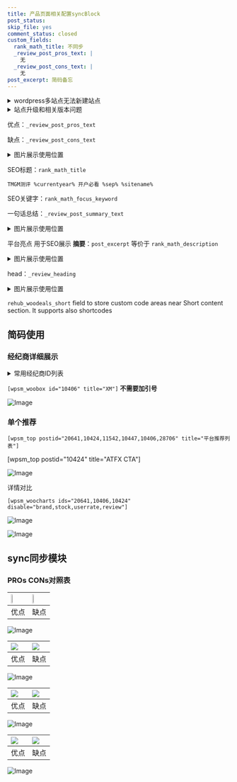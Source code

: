 ```yaml
---
title: 产品页面相关配置syncBlock
post_status: 
skip_file: yes
comment_status: closed
custom_fields:
  rank_math_title: 不同步
  _review_post_pros_text: |
    无
  _review_post_cons_text: |
    无
post_excerpt: 简码备忘
---
```

<details><summary>wordpress多站点无法新建站点</summary>

<li>和报错需要清理cookies一样的原因</li>
<li>wp-config.php里面<code>define( 'SUBDOMAIN_INSTALL', false );//子域名安装</code></li>
<li>新建子站点是用<code>define( 'SUBDOMAIN_INSTALL', true);//子域名安装</code> 完成以后，改成<code>false</code></li>
</details>

<details><summary>站点升级和相关版本问题</summary>

<p>wordpress：5.9.9
woocommerce：7.5.1
出现问题的地方：主题选项里面>><strong>Product layout >>compact style</strong></p>
<p>如何出现没有用过的字段 导致无法保存。先导出配置 然后进行修改，后面再次恢复即可。</p>
<p>出现部分字段无法显示时，需要返回默认布局后，对产品进行保存就好了。</p>
<p></p>
</details>

优点：`_review_post_pros_text`

缺点：`_review_post_cons_text`

<details><summary>图片展示使用位置</summary>

<img src="https://prod-files-secure.s3.us-west-2.amazonaws.com/39ed1227-6d7d-4570-be36-9ccd4a2c4241/f51d3d83-55d4-4bdf-9604-f37ec77ab556/Untitled.png?X-Amz-Algorithm=AWS4-HMAC-SHA256&X-Amz-Content-Sha256=UNSIGNED-PAYLOAD&X-Amz-Credential=ASIAZI2LB466Z5SKTCH2%2F20250907%2Fus-west-2%2Fs3%2Faws4_request&X-Amz-Date=20250907T165519Z&X-Amz-Expires=3600&X-Amz-Security-Token=IQoJb3JpZ2luX2VjEDwaCXVzLXdlc3QtMiJHMEUCIAlIc79oalem0xqQfx5BExwM8%2BukkfcKerY1%2BPeDLGvnAiEAnIfb%2BZlJQVeItU9yKon2TQ5g9zdD7ip%2BC%2Bk1qT9CK9kqiAQIpf%2F%2F%2F%2F%2F%2F%2F%2F%2F%2FARAAGgw2Mzc0MjMxODM4MDUiDLWzqRnGH024htygwyrcAzRVGZtWd2p%2BG2KuwQebByHX3bIT7Ph0%2Fynpc8g95pUrygfv1Hy8hZzF5MpUo%2FUsTKTiCCQgspBhyAXhr4ANjkSCM0q606p%2BRlL8UY09mh7bDJPUPh%2Ft%2FNuCOBKDHiaS77409wkFF9huLykaujIUfvbhXKK%2B6d5liQMEK8MYy%2BxdDY9dhrjsaZ%2FlLSJQVMDBBKDzqrF50cis59GjHvBJ%2FgpFHgjCpsI6rO66RosbNg7cBOkq1KbFLfFO32%2B6pk9symftVgIFuzfQk6aGBZQM12dlnHGKdsX24HnDD5Gm7X%2Fhq9Ct2%2B2XktXxqnTKxkaBu%2BinLSHD1YZCyyEcKaxrYB89sEwe2JpmKnrrBKitFUk02NAkGjvad4U6yj28xM5JO1xnoWzfEMcA1CnKWbxTi%2Bozf96iI8sU8EjTSa8d3DCYfXR6mTDmhnE%2Fm3sIZatjX%2B3JtneXIDGKZDvK8UR4H1dPRWuUnrS8vPk0q5nbGRhXOq%2F7zdiZ6c%2FaiDfDyqe2PrK%2F%2Fvym1CSM2%2BaePjSf4hrIPOjco8rX4p1iJClLFuQITCLnW%2BsMqGEyTLQAZY1xC4ObxHGhr%2BX9gnj1nDdwjCXii%2FAnyo%2FAGw18z8xMW6msAkWRdnxeyOD25%2FaBMMnm9cUGOqUBTaF5Flqw6h3%2BEA7EUFEYctB73sJBEhU0aX7RMNP5vcDfqIm4FIZbMOmuEDlyBHr2aSDTSCgRtG0bgOcq%2BhcVbLsebc2Edkl66UCw3fbGtTPeDaQre%2FoRxW4KhBCQKsARocKSu0lMb6kGNrpYpIt4T4LdOJ5T3JSJOxZwtCCJKVyYQPU13ArF%2BcJJxImoADM9toF60OF%2Bfi7TuFX5Q%2B7mkyRES3qf&X-Amz-Signature=b75da7e51eabd7b80966e2ec65ffe26af2b40e1b1991f8f8b7ceb4eb5762a9e1&X-Amz-SignedHeaders=host&x-amz-checksum-mode=ENABLED&x-id=GetObject" alt="Image">
</details>

SEO标题：`rank_math_title`

`TMGM测评 %currentyear% 开户必看 %sep% %sitename%`

SEO关键字：`rank_math_focus_keyword`

一句话总结：`_review_post_summary_text`

<details><summary>图片展示使用位置</summary>

<img src="https://prod-files-secure.s3.us-west-2.amazonaws.com/39ed1227-6d7d-4570-be36-9ccd4a2c4241/4b96a922-296c-4f4e-8630-d1c870cbce01/Untitled.png?X-Amz-Algorithm=AWS4-HMAC-SHA256&X-Amz-Content-Sha256=UNSIGNED-PAYLOAD&X-Amz-Credential=ASIAZI2LB466ZSMYXSZ6%2F20250907%2Fus-west-2%2Fs3%2Faws4_request&X-Amz-Date=20250907T165519Z&X-Amz-Expires=3600&X-Amz-Security-Token=IQoJb3JpZ2luX2VjEDwaCXVzLXdlc3QtMiJHMEUCIDXFrEUT3NVMA6P39FOxKWJGLkeNdTnJ21SGy1xI2fTTAiEAqCK7VeEtdVZbkcfvB9841KNz%2FUnN4JtEhNuo3E6JoacqiAQIpf%2F%2F%2F%2F%2F%2F%2F%2F%2F%2FARAAGgw2Mzc0MjMxODM4MDUiDMeeKe%2B6X4OLWlBzSCrcA5Y8flDOVzYIHYumu3Ny3FZ2Ex5Nc1bIwhwwZA7dePEkvcoc0FNoyClEx8numqW00hKB%2BJzMfBCEBBQ%2FD7QJy64ep8g9dbTjx4Tx3dO7P59fngmty9%2BPyA3CS6jQGahTZw3c53AACjJn4GTOfsMimBVgqyZsgabM9zbR%2FMR4fcZLOsSWcixFIgNQhPVB9QQ52CFNppm4iuO9aZxj0VyaBIBq7GhhXzsVnnfZYCUVtCPHzd%2ByiRGpszq%2FMRKAc4yEm%2FLiE0iAmbXR%2BaR2PkVarJwReV8jZ3KDEV3hqLh2oAKUbUym6SRQ61j2646F6RnIFud1emwYr6hfmfrv%2BCwXlqYle%2FGgBi%2BK88zistN5PicM%2BowO02oT3Dmayvr29ywX5%2BYRSWPaTUaNIMym3BFrnjx2nCBanzJ8J%2BLPVaruKWroUCtMGJ7uBZz86rrnfL58UOKoPlZSFG3pi6ilziig2D4TFBX64Rp3KFJURAH8t7%2Fyiw3eD%2BL2jGWV0YNKZu3ZJHTN%2FhLsV6ouAL9B7BZAvGe9VCMZ%2FqLtXZ9HI8nhANX2Dxav8m03C3t2bUNkHAr9xZ4uCQqT8QNCqDOlyGrAkfU%2FzTaxYtV7zP%2Fal5GX%2FudhgSmtMIN%2FelrAEU%2F5MMHm9cUGOqUBEwBKACsX1vXtF23gm2qyWeQvo2dddfvn1f0pDGkNI4JFkkvoiXclmGw6Dwd9ceOrojBWaZ%2Bk6n%2FDcvfKK6GImiOOHr%2B15FixNmzB%2FQA6Ii91KWVWHz%2ByibxGJdHXBHXt4jpEz9ri5Doa41uzw8wAJ0EJg5bXW8CTlUj6c39DYZM6o8NmaIn%2B%2F%2BM6SAYJ2MtKkrdpxqQrXrpwMX5JNLTN5I0KmGYZ&X-Amz-Signature=e9068a4b31d0e0b70114f685fc9aefc448c00fd1e2049ed3354591aca1a8e30b&X-Amz-SignedHeaders=host&x-amz-checksum-mode=ENABLED&x-id=GetObject" alt="Image">
</details>

平台亮点 用于SEO展示 **摘要**：`post_excerpt`  等价于 `rank_math_description`

<details><summary>图片展示使用位置</summary>

<img src="https://prod-files-secure.s3.us-west-2.amazonaws.com/39ed1227-6d7d-4570-be36-9ccd4a2c4241/1ee11f63-b60a-4dfe-a7a7-d58ff23b5d88/Untitled.png?X-Amz-Algorithm=AWS4-HMAC-SHA256&X-Amz-Content-Sha256=UNSIGNED-PAYLOAD&X-Amz-Credential=ASIAZI2LB466RU5RKKZ4%2F20250907%2Fus-west-2%2Fs3%2Faws4_request&X-Amz-Date=20250907T165520Z&X-Amz-Expires=3600&X-Amz-Security-Token=IQoJb3JpZ2luX2VjEDwaCXVzLXdlc3QtMiJHMEUCID%2BL5lgp6m5X7bvl6N5IBx%2FeiuoTgUrx3XbLhf34v4gkAiEAmVlTC3Q4tPxvrRCzWJybg7OR%2F6Wp4Tb2zxGMSL3ZI38qiAQIpf%2F%2F%2F%2F%2F%2F%2F%2F%2F%2FARAAGgw2Mzc0MjMxODM4MDUiDMmjNCYclo1GkYN4nyrcA4ENGhsCHXsDCLG0kYLdLqxTl6Vb3zX9eT67KpzE%2FLxQJocd4vwuWSHvLL%2BaC519ed38zXNKm6HUM4u8otwujGG14kdT2E97s4zmllufrFE4vTDhwo5L5eiUC35s8Hdorj0qL0Hy0Pxs7iKnd2tSiYT1Ga5M8%2BawwcVzO50ttShJd7RPUYL1WxKk1ZEY1j9Jo7nJLUs1o%2F%2FdUD%2FyNHk4bUlgvMofmiz9ibBUgEE%2FV4ZWZKN%2Fs9YrFFbLhknOyRyeZR%2BaM8IwX5BuVTwQFovLRBt0f4y5L4vuNBDI39oZ%2BMa%2FAUJJ16oo9uMRL5vmx4E9utZWQqxjR%2FcjGyXV5S6YHFN8hvMfIPyId%2Fr2W6sHHP2mqiNjYbGmGjYsC%2FZztyZrfIY%2Fy4kEY%2FSvELN7AKRoeHcZrs3rVO21x1E4krjd5nvxZ47iPfWttKvK%2Fpo%2FWEH9uveWNrVswE4TqmI%2FdOXOJkYdsnbsLZCVRi%2BFmEC6XVOawGM7Q5%2FIEhUP5prob6uQxx2%2FB%2FpW0IofmLdV%2FmXiZvW10n2wAViMDZxzL3PdbR3BvXNd4uFTF5wEskbV%2FKMZsCscj7TVlq03Z1nXVqaLpNxehimFKqEzLGIfZb3BcOwFqXnpYbyGifVxDwKhMIvn9cUGOqUBRzqI7LuUuTiRc0G27z9rH3vwEDxrjWOROt%2BMAhC3wh5Gy2uMj5mhHblu0Zv84r58H%2BZYb1%2BnqZD3G9J%2F6PmWbsEQnrwp0yzBRh2z7E5TWzmv7waxD%2B7mjyGY8%2F8pE5SEGShR7ynOXInqQs%2F51biTKgq0sERtnLZejrqVUsfhZoVXdsL8xMq3qwaOGRc7pnsKYGxiwwunNQB5Mkpv13D%2BefV0NMJZ&X-Amz-Signature=ca5e493c3abcfb53fe40dc958f890d1a6e845079e0bdb808c95bcaa8ff440680&X-Amz-SignedHeaders=host&x-amz-checksum-mode=ENABLED&x-id=GetObject" alt="Image">
<img src="https://prod-files-secure.s3.us-west-2.amazonaws.com/39ed1227-6d7d-4570-be36-9ccd4a2c4241/ad4118b5-78d8-4fbe-801e-3b29b5d99c01/Untitled.png?X-Amz-Algorithm=AWS4-HMAC-SHA256&X-Amz-Content-Sha256=UNSIGNED-PAYLOAD&X-Amz-Credential=ASIAZI2LB466RU5RKKZ4%2F20250907%2Fus-west-2%2Fs3%2Faws4_request&X-Amz-Date=20250907T165520Z&X-Amz-Expires=3600&X-Amz-Security-Token=IQoJb3JpZ2luX2VjEDwaCXVzLXdlc3QtMiJHMEUCID%2BL5lgp6m5X7bvl6N5IBx%2FeiuoTgUrx3XbLhf34v4gkAiEAmVlTC3Q4tPxvrRCzWJybg7OR%2F6Wp4Tb2zxGMSL3ZI38qiAQIpf%2F%2F%2F%2F%2F%2F%2F%2F%2F%2FARAAGgw2Mzc0MjMxODM4MDUiDMmjNCYclo1GkYN4nyrcA4ENGhsCHXsDCLG0kYLdLqxTl6Vb3zX9eT67KpzE%2FLxQJocd4vwuWSHvLL%2BaC519ed38zXNKm6HUM4u8otwujGG14kdT2E97s4zmllufrFE4vTDhwo5L5eiUC35s8Hdorj0qL0Hy0Pxs7iKnd2tSiYT1Ga5M8%2BawwcVzO50ttShJd7RPUYL1WxKk1ZEY1j9Jo7nJLUs1o%2F%2FdUD%2FyNHk4bUlgvMofmiz9ibBUgEE%2FV4ZWZKN%2Fs9YrFFbLhknOyRyeZR%2BaM8IwX5BuVTwQFovLRBt0f4y5L4vuNBDI39oZ%2BMa%2FAUJJ16oo9uMRL5vmx4E9utZWQqxjR%2FcjGyXV5S6YHFN8hvMfIPyId%2Fr2W6sHHP2mqiNjYbGmGjYsC%2FZztyZrfIY%2Fy4kEY%2FSvELN7AKRoeHcZrs3rVO21x1E4krjd5nvxZ47iPfWttKvK%2Fpo%2FWEH9uveWNrVswE4TqmI%2FdOXOJkYdsnbsLZCVRi%2BFmEC6XVOawGM7Q5%2FIEhUP5prob6uQxx2%2FB%2FpW0IofmLdV%2FmXiZvW10n2wAViMDZxzL3PdbR3BvXNd4uFTF5wEskbV%2FKMZsCscj7TVlq03Z1nXVqaLpNxehimFKqEzLGIfZb3BcOwFqXnpYbyGifVxDwKhMIvn9cUGOqUBRzqI7LuUuTiRc0G27z9rH3vwEDxrjWOROt%2BMAhC3wh5Gy2uMj5mhHblu0Zv84r58H%2BZYb1%2BnqZD3G9J%2F6PmWbsEQnrwp0yzBRh2z7E5TWzmv7waxD%2B7mjyGY8%2F8pE5SEGShR7ynOXInqQs%2F51biTKgq0sERtnLZejrqVUsfhZoVXdsL8xMq3qwaOGRc7pnsKYGxiwwunNQB5Mkpv13D%2BefV0NMJZ&X-Amz-Signature=054e212e96ae6a9e04a142d48aca57a92bc7d74f6c76acc484b578810c1ceef8&X-Amz-SignedHeaders=host&x-amz-checksum-mode=ENABLED&x-id=GetObject" alt="Image">
<img src="https://prod-files-secure.s3.us-west-2.amazonaws.com/39ed1227-6d7d-4570-be36-9ccd4a2c4241/a38cf7c9-a79c-4b64-9e94-13589fe0758b/Untitled.png?X-Amz-Algorithm=AWS4-HMAC-SHA256&X-Amz-Content-Sha256=UNSIGNED-PAYLOAD&X-Amz-Credential=ASIAZI2LB466RU5RKKZ4%2F20250907%2Fus-west-2%2Fs3%2Faws4_request&X-Amz-Date=20250907T165520Z&X-Amz-Expires=3600&X-Amz-Security-Token=IQoJb3JpZ2luX2VjEDwaCXVzLXdlc3QtMiJHMEUCID%2BL5lgp6m5X7bvl6N5IBx%2FeiuoTgUrx3XbLhf34v4gkAiEAmVlTC3Q4tPxvrRCzWJybg7OR%2F6Wp4Tb2zxGMSL3ZI38qiAQIpf%2F%2F%2F%2F%2F%2F%2F%2F%2F%2FARAAGgw2Mzc0MjMxODM4MDUiDMmjNCYclo1GkYN4nyrcA4ENGhsCHXsDCLG0kYLdLqxTl6Vb3zX9eT67KpzE%2FLxQJocd4vwuWSHvLL%2BaC519ed38zXNKm6HUM4u8otwujGG14kdT2E97s4zmllufrFE4vTDhwo5L5eiUC35s8Hdorj0qL0Hy0Pxs7iKnd2tSiYT1Ga5M8%2BawwcVzO50ttShJd7RPUYL1WxKk1ZEY1j9Jo7nJLUs1o%2F%2FdUD%2FyNHk4bUlgvMofmiz9ibBUgEE%2FV4ZWZKN%2Fs9YrFFbLhknOyRyeZR%2BaM8IwX5BuVTwQFovLRBt0f4y5L4vuNBDI39oZ%2BMa%2FAUJJ16oo9uMRL5vmx4E9utZWQqxjR%2FcjGyXV5S6YHFN8hvMfIPyId%2Fr2W6sHHP2mqiNjYbGmGjYsC%2FZztyZrfIY%2Fy4kEY%2FSvELN7AKRoeHcZrs3rVO21x1E4krjd5nvxZ47iPfWttKvK%2Fpo%2FWEH9uveWNrVswE4TqmI%2FdOXOJkYdsnbsLZCVRi%2BFmEC6XVOawGM7Q5%2FIEhUP5prob6uQxx2%2FB%2FpW0IofmLdV%2FmXiZvW10n2wAViMDZxzL3PdbR3BvXNd4uFTF5wEskbV%2FKMZsCscj7TVlq03Z1nXVqaLpNxehimFKqEzLGIfZb3BcOwFqXnpYbyGifVxDwKhMIvn9cUGOqUBRzqI7LuUuTiRc0G27z9rH3vwEDxrjWOROt%2BMAhC3wh5Gy2uMj5mhHblu0Zv84r58H%2BZYb1%2BnqZD3G9J%2F6PmWbsEQnrwp0yzBRh2z7E5TWzmv7waxD%2B7mjyGY8%2F8pE5SEGShR7ynOXInqQs%2F51biTKgq0sERtnLZejrqVUsfhZoVXdsL8xMq3qwaOGRc7pnsKYGxiwwunNQB5Mkpv13D%2BefV0NMJZ&X-Amz-Signature=f479016bfd19450b12a18739f7478f140043d7f7d67ef8800f1fe929549cd6d5&X-Amz-SignedHeaders=host&x-amz-checksum-mode=ENABLED&x-id=GetObject" alt="Image">
<img src="https://prod-files-secure.s3.us-west-2.amazonaws.com/39ed1227-6d7d-4570-be36-9ccd4a2c4241/7da6fc1e-d2ac-42ae-8c75-cb5749aa18f6/Untitled.png?X-Amz-Algorithm=AWS4-HMAC-SHA256&X-Amz-Content-Sha256=UNSIGNED-PAYLOAD&X-Amz-Credential=ASIAZI2LB466RU5RKKZ4%2F20250907%2Fus-west-2%2Fs3%2Faws4_request&X-Amz-Date=20250907T165520Z&X-Amz-Expires=3600&X-Amz-Security-Token=IQoJb3JpZ2luX2VjEDwaCXVzLXdlc3QtMiJHMEUCID%2BL5lgp6m5X7bvl6N5IBx%2FeiuoTgUrx3XbLhf34v4gkAiEAmVlTC3Q4tPxvrRCzWJybg7OR%2F6Wp4Tb2zxGMSL3ZI38qiAQIpf%2F%2F%2F%2F%2F%2F%2F%2F%2F%2FARAAGgw2Mzc0MjMxODM4MDUiDMmjNCYclo1GkYN4nyrcA4ENGhsCHXsDCLG0kYLdLqxTl6Vb3zX9eT67KpzE%2FLxQJocd4vwuWSHvLL%2BaC519ed38zXNKm6HUM4u8otwujGG14kdT2E97s4zmllufrFE4vTDhwo5L5eiUC35s8Hdorj0qL0Hy0Pxs7iKnd2tSiYT1Ga5M8%2BawwcVzO50ttShJd7RPUYL1WxKk1ZEY1j9Jo7nJLUs1o%2F%2FdUD%2FyNHk4bUlgvMofmiz9ibBUgEE%2FV4ZWZKN%2Fs9YrFFbLhknOyRyeZR%2BaM8IwX5BuVTwQFovLRBt0f4y5L4vuNBDI39oZ%2BMa%2FAUJJ16oo9uMRL5vmx4E9utZWQqxjR%2FcjGyXV5S6YHFN8hvMfIPyId%2Fr2W6sHHP2mqiNjYbGmGjYsC%2FZztyZrfIY%2Fy4kEY%2FSvELN7AKRoeHcZrs3rVO21x1E4krjd5nvxZ47iPfWttKvK%2Fpo%2FWEH9uveWNrVswE4TqmI%2FdOXOJkYdsnbsLZCVRi%2BFmEC6XVOawGM7Q5%2FIEhUP5prob6uQxx2%2FB%2FpW0IofmLdV%2FmXiZvW10n2wAViMDZxzL3PdbR3BvXNd4uFTF5wEskbV%2FKMZsCscj7TVlq03Z1nXVqaLpNxehimFKqEzLGIfZb3BcOwFqXnpYbyGifVxDwKhMIvn9cUGOqUBRzqI7LuUuTiRc0G27z9rH3vwEDxrjWOROt%2BMAhC3wh5Gy2uMj5mhHblu0Zv84r58H%2BZYb1%2BnqZD3G9J%2F6PmWbsEQnrwp0yzBRh2z7E5TWzmv7waxD%2B7mjyGY8%2F8pE5SEGShR7ynOXInqQs%2F51biTKgq0sERtnLZejrqVUsfhZoVXdsL8xMq3qwaOGRc7pnsKYGxiwwunNQB5Mkpv13D%2BefV0NMJZ&X-Amz-Signature=f8a4c80c4e5044c301d3dab7b2f1e739cfd45ba0481d455a2135f19725eeea0c&X-Amz-SignedHeaders=host&x-amz-checksum-mode=ENABLED&x-id=GetObject" alt="Image">
<img src="https://prod-files-secure.s3.us-west-2.amazonaws.com/39ed1227-6d7d-4570-be36-9ccd4a2c4241/7e97f40a-eaee-47f5-b2f9-475f96808fa7/Untitled.png?X-Amz-Algorithm=AWS4-HMAC-SHA256&X-Amz-Content-Sha256=UNSIGNED-PAYLOAD&X-Amz-Credential=ASIAZI2LB466RU5RKKZ4%2F20250907%2Fus-west-2%2Fs3%2Faws4_request&X-Amz-Date=20250907T165520Z&X-Amz-Expires=3600&X-Amz-Security-Token=IQoJb3JpZ2luX2VjEDwaCXVzLXdlc3QtMiJHMEUCID%2BL5lgp6m5X7bvl6N5IBx%2FeiuoTgUrx3XbLhf34v4gkAiEAmVlTC3Q4tPxvrRCzWJybg7OR%2F6Wp4Tb2zxGMSL3ZI38qiAQIpf%2F%2F%2F%2F%2F%2F%2F%2F%2F%2FARAAGgw2Mzc0MjMxODM4MDUiDMmjNCYclo1GkYN4nyrcA4ENGhsCHXsDCLG0kYLdLqxTl6Vb3zX9eT67KpzE%2FLxQJocd4vwuWSHvLL%2BaC519ed38zXNKm6HUM4u8otwujGG14kdT2E97s4zmllufrFE4vTDhwo5L5eiUC35s8Hdorj0qL0Hy0Pxs7iKnd2tSiYT1Ga5M8%2BawwcVzO50ttShJd7RPUYL1WxKk1ZEY1j9Jo7nJLUs1o%2F%2FdUD%2FyNHk4bUlgvMofmiz9ibBUgEE%2FV4ZWZKN%2Fs9YrFFbLhknOyRyeZR%2BaM8IwX5BuVTwQFovLRBt0f4y5L4vuNBDI39oZ%2BMa%2FAUJJ16oo9uMRL5vmx4E9utZWQqxjR%2FcjGyXV5S6YHFN8hvMfIPyId%2Fr2W6sHHP2mqiNjYbGmGjYsC%2FZztyZrfIY%2Fy4kEY%2FSvELN7AKRoeHcZrs3rVO21x1E4krjd5nvxZ47iPfWttKvK%2Fpo%2FWEH9uveWNrVswE4TqmI%2FdOXOJkYdsnbsLZCVRi%2BFmEC6XVOawGM7Q5%2FIEhUP5prob6uQxx2%2FB%2FpW0IofmLdV%2FmXiZvW10n2wAViMDZxzL3PdbR3BvXNd4uFTF5wEskbV%2FKMZsCscj7TVlq03Z1nXVqaLpNxehimFKqEzLGIfZb3BcOwFqXnpYbyGifVxDwKhMIvn9cUGOqUBRzqI7LuUuTiRc0G27z9rH3vwEDxrjWOROt%2BMAhC3wh5Gy2uMj5mhHblu0Zv84r58H%2BZYb1%2BnqZD3G9J%2F6PmWbsEQnrwp0yzBRh2z7E5TWzmv7waxD%2B7mjyGY8%2F8pE5SEGShR7ynOXInqQs%2F51biTKgq0sERtnLZejrqVUsfhZoVXdsL8xMq3qwaOGRc7pnsKYGxiwwunNQB5Mkpv13D%2BefV0NMJZ&X-Amz-Signature=37b2d291aa02ad142eab64bd4dd49ada3408a5f939ed8e4d4129ef2c981c590b&X-Amz-SignedHeaders=host&x-amz-checksum-mode=ENABLED&x-id=GetObject" alt="Image">
</details>

head：`_review_heading`

<details><summary>图片展示使用位置</summary>

<img src="https://prod-files-secure.s3.us-west-2.amazonaws.com/39ed1227-6d7d-4570-be36-9ccd4a2c4241/3a4650ad-9887-415c-889a-edd51fa54f27/Untitled.png?X-Amz-Algorithm=AWS4-HMAC-SHA256&X-Amz-Content-Sha256=UNSIGNED-PAYLOAD&X-Amz-Credential=ASIAZI2LB466QGOT6KEL%2F20250907%2Fus-west-2%2Fs3%2Faws4_request&X-Amz-Date=20250907T165523Z&X-Amz-Expires=3600&X-Amz-Security-Token=IQoJb3JpZ2luX2VjEDwaCXVzLXdlc3QtMiJHMEUCIQCLHYpbzSISZ88Ik1%2FtRMVrl2gQ9SiDniut1IoAqjoGAwIgJQX1Yq%2FCOL30O9SJ1ULQbgv98uMm902txE1DsC48CtcqiAQIpf%2F%2F%2F%2F%2F%2F%2F%2F%2F%2FARAAGgw2Mzc0MjMxODM4MDUiDO0PODAzwiUhFsDSTircAzGZsCMt4R9xBiLm1%2BPejG4H80jK29OKYxfsKppyyKH7CS9vQoWm90Vc2HroxIXBppUoLm2f3Yo0TxzwKhhi8XewVw%2B7l28kl%2BTlsmT%2BQ1keV%2B65foSPH1gcj0Hy0fT8%2F6piqz7TVLeJlG47gpUPcVsLcPk%2F0qu0kBZ%2BH8iEsVNCbtCdXhUvm4VtHlHk5ZGPQTL99k7msoqkJZi4VayD4wMKL%2BGoeOyMkjGynTlZ3j6730vK36TKldcdmabfPNTM2wlOId55BNfK3mvEhjC04nZeZn1MTisBjlLBCHjDLuKX9mMQOP3b5buU3c1ZjBP01i1NHdtUeFR4%2FMLnANexBy00%2FVxk%2FB2RSR90q8QzMSiE6gm%2F2Z372XgX7j1RjB1FCYlgHCqClGvHPKsbICHYTZvKp4FNSjs%2FrLVugvEAKoe49rSua%2F3kGTLRvvzVxNCIq7ia6ycy2ndktJrLF3W1Ll5uf93WDvflybIsiJBkzzwpczqegjC9cpCKHVPZ7uq411aOI7E9bWVQ2mGjLQodJo5Rs%2FF7DuV6lPzagoyvRNVqd%2Bnkx4kPj5k7k3R2mkZEsXjIe917DGN7QdhzGvNRa5e3fKXVVjOsfuqti5KS%2F0rtxuUm%2BnbcB%2FK3RqmcML7m9cUGOqUBztJvEvOlX1RWRo0vbpnlbNt%2FByC9wT%2FBwQCLsiALl2Yd0GohxSuF4dFzjZmpw4t7gyIx3srDrDLrH9C6giag6PktXQeFaATNXt0qcnukfp%2F76Ze2Lr06ziBxmSPOPEbukzmIWd6uq0lD92IFFpgfpJ5IGaKrylmygPm9eUKHmERhzV4x8KDubvvxTesttzP1Tm1B9okWoB%2BCS%2FtzzNCUX0eJ6%2FKM&X-Amz-Signature=82c605e934aec6dfedbaec1cfd41a4838e2fa11a92a6dc05d25d7ada1d6dbe67&X-Amz-SignedHeaders=host&x-amz-checksum-mode=ENABLED&x-id=GetObject" alt="Image">
</details>

`rehub_woodeals_short`	field to store custom code areas near Short content section. It supports also shortcodes



## 简码使用

### 经纪商详细展示

<details><summary>常用经纪商ID列表</summary>

<pre><code class="php">嘉盛 ===> 20641  [wpsm_woobox id="20641" title="嘉盛"]
易信easymarkets ===> 11542  [wpsm_woobox id="11542" title="易信easymarkets"]
ATFX外汇 ===> 10424  [wpsm_woobox id="10424" title="ATFX"]
XM ===> 10406  [wpsm_woobox id="10406" title="XM"]
TMGM ===> 29622  [wpsm_woobox id="29622" title="TMGM"]
HYCM ===> 10447  [wpsm_woobox id="10447" title="HYCM"]
fpmarkets澳福外汇 ===> 20639  [wpsm_woobox id="20639" title="fpmarkets澳福外汇"]</code></pre>
</details>

`[wpsm_woobox id="10406" title="XM"]` **不需要加引号**

![Image](https://prod-files-secure.s3.us-west-2.amazonaws.com/39ed1227-6d7d-4570-be36-9ccd4a2c4241/4f898f9d-0fa7-4e43-acd3-ac6bc7be575a/Untitled.png?X-Amz-Algorithm=AWS4-HMAC-SHA256&X-Amz-Content-Sha256=UNSIGNED-PAYLOAD&X-Amz-Credential=ASIAZI2LB466765AAM5Z%2F20250907%2Fus-west-2%2Fs3%2Faws4_request&X-Amz-Date=20250907T165518Z&X-Amz-Expires=3600&X-Amz-Security-Token=IQoJb3JpZ2luX2VjEDwaCXVzLXdlc3QtMiJHMEUCIGMt%2BjPiYV2Zlh%2BwePUOacFI05%2BykfCnwogk3%2FkZWW%2FgAiEAqLUaWJPvLt4hYetfqbr0rw6bK%2Br0zWzWUIZ2v%2F2owGEqiAQIpf%2F%2F%2F%2F%2F%2F%2F%2F%2F%2FARAAGgw2Mzc0MjMxODM4MDUiDB5QAPloxRIFjuUNDSrcA%2FBku8F5Zjmfdd2sLOeidyuQWDlp5VNY07XbD1GcVZ87Dq%2B%2FQS93yOY5qUH1GvTSElnfEFfnTCnynRXj9OGUl%2F8Em6P5tIfv%2FKcO6PiiL7SsFEwxvem5sJKnZkUmhgYJdDkyojwqmUh6vc4V67hRv8TQrQ3Q8R8JrA%2BaOC8OwZx8%2BAZYxHRrHV4bll9lLW3EVWPeN%2BnI%2BLEWravJarLFklFlP9RbDLarRTST3zOEoSdNsGm8L0%2BAcZq3mdsZl5b3YRigU3%2BrPla8JCZkceHwZLSLRJfAnNe3uOJw28hSITAJHM4vku%2FnmztV9X9oFvNApSdmfvWlr8aaWov74wBVOo%2F4ROitq78a%2FNquCuv8ZI9wwfrYAV35J3AD%2FVfYRmi0XXdc%2FBrFVe4eTAvZxcNeGedr51PMCut05YRhJi%2FE1E6vM0pmpndpC2Du8RBTJ49HWWTUpGpEH5J6a0ELCT3YlljHGcYYyA0nmCWCjtQ9M24jmWgqarhTlLI4YJKPQQZUigIjbyp0AR7%2FS%2Fa%2F8T373Mgh6wz1m8FOPh6RFcN%2BFjoVv0AtYMvXZqI1DaA1TsrAupJIV4GKd3ySSgSiITRFVFrxmavZWGJvfN2zIbMMoLAlFfsGcymU7ORAjw6hMKbm9cUGOqUBz97yQUB6zdCdptIg1aAq1j3G8I6SwKDkd2%2BuCZWkBYnCsdNk5nplElSIJMwUY5Afjr8yVOwCDMZ1VrTXB06C7UStDoVjQz0h%2B03UKFzNh7ny%2BDk9psa2AB3H8YvWTiJe%2Bs8RutXl2QhA2lq8ClFDw1veivwaZXxvIeHaq3LfFJfWK9uFdJyWV3NRGt%2F1z%2FaXtWyW8D2i4r2yBIjqsCbZ8iWvEwCo&X-Amz-Signature=100d1fcbba934c82d2c4fbbd749064ad0659e5baecbc1901f3d67633469b9a72&X-Amz-SignedHeaders=host&x-amz-checksum-mode=ENABLED&x-id=GetObject)

### 单个推荐
`[wpsm_top postid="20641,10424,11542,10447,10406,28706" title="平台推荐列表"]`

[wpsm_top postid="10424" title="ATFX CTA"]

![Image](https://prod-files-secure.s3.us-west-2.amazonaws.com/39ed1227-6d7d-4570-be36-9ccd4a2c4241/5ac620dc-51a8-48b6-b55d-91f47299193c/Untitled.png?X-Amz-Algorithm=AWS4-HMAC-SHA256&X-Amz-Content-Sha256=UNSIGNED-PAYLOAD&X-Amz-Credential=ASIAZI2LB466765AAM5Z%2F20250907%2Fus-west-2%2Fs3%2Faws4_request&X-Amz-Date=20250907T165518Z&X-Amz-Expires=3600&X-Amz-Security-Token=IQoJb3JpZ2luX2VjEDwaCXVzLXdlc3QtMiJHMEUCIGMt%2BjPiYV2Zlh%2BwePUOacFI05%2BykfCnwogk3%2FkZWW%2FgAiEAqLUaWJPvLt4hYetfqbr0rw6bK%2Br0zWzWUIZ2v%2F2owGEqiAQIpf%2F%2F%2F%2F%2F%2F%2F%2F%2F%2FARAAGgw2Mzc0MjMxODM4MDUiDB5QAPloxRIFjuUNDSrcA%2FBku8F5Zjmfdd2sLOeidyuQWDlp5VNY07XbD1GcVZ87Dq%2B%2FQS93yOY5qUH1GvTSElnfEFfnTCnynRXj9OGUl%2F8Em6P5tIfv%2FKcO6PiiL7SsFEwxvem5sJKnZkUmhgYJdDkyojwqmUh6vc4V67hRv8TQrQ3Q8R8JrA%2BaOC8OwZx8%2BAZYxHRrHV4bll9lLW3EVWPeN%2BnI%2BLEWravJarLFklFlP9RbDLarRTST3zOEoSdNsGm8L0%2BAcZq3mdsZl5b3YRigU3%2BrPla8JCZkceHwZLSLRJfAnNe3uOJw28hSITAJHM4vku%2FnmztV9X9oFvNApSdmfvWlr8aaWov74wBVOo%2F4ROitq78a%2FNquCuv8ZI9wwfrYAV35J3AD%2FVfYRmi0XXdc%2FBrFVe4eTAvZxcNeGedr51PMCut05YRhJi%2FE1E6vM0pmpndpC2Du8RBTJ49HWWTUpGpEH5J6a0ELCT3YlljHGcYYyA0nmCWCjtQ9M24jmWgqarhTlLI4YJKPQQZUigIjbyp0AR7%2FS%2Fa%2F8T373Mgh6wz1m8FOPh6RFcN%2BFjoVv0AtYMvXZqI1DaA1TsrAupJIV4GKd3ySSgSiITRFVFrxmavZWGJvfN2zIbMMoLAlFfsGcymU7ORAjw6hMKbm9cUGOqUBz97yQUB6zdCdptIg1aAq1j3G8I6SwKDkd2%2BuCZWkBYnCsdNk5nplElSIJMwUY5Afjr8yVOwCDMZ1VrTXB06C7UStDoVjQz0h%2B03UKFzNh7ny%2BDk9psa2AB3H8YvWTiJe%2Bs8RutXl2QhA2lq8ClFDw1veivwaZXxvIeHaq3LfFJfWK9uFdJyWV3NRGt%2F1z%2FaXtWyW8D2i4r2yBIjqsCbZ8iWvEwCo&X-Amz-Signature=59f7ffd7494ef1c59a44a614a65a3b36f0f7fcc4f453066e7d7652c2e596e563&X-Amz-SignedHeaders=host&x-amz-checksum-mode=ENABLED&x-id=GetObject)

详情对比

`[wpsm_woocharts ids="20641,10406,10424" disable="brand,stock,userrate,review"]`

![Image](https://prod-files-secure.s3.us-west-2.amazonaws.com/39ed1227-6d7d-4570-be36-9ccd4a2c4241/bf3ba45f-b9f3-4295-8aef-b4a495fd25f4/Untitled.png?X-Amz-Algorithm=AWS4-HMAC-SHA256&X-Amz-Content-Sha256=UNSIGNED-PAYLOAD&X-Amz-Credential=ASIAZI2LB466765AAM5Z%2F20250907%2Fus-west-2%2Fs3%2Faws4_request&X-Amz-Date=20250907T165518Z&X-Amz-Expires=3600&X-Amz-Security-Token=IQoJb3JpZ2luX2VjEDwaCXVzLXdlc3QtMiJHMEUCIGMt%2BjPiYV2Zlh%2BwePUOacFI05%2BykfCnwogk3%2FkZWW%2FgAiEAqLUaWJPvLt4hYetfqbr0rw6bK%2Br0zWzWUIZ2v%2F2owGEqiAQIpf%2F%2F%2F%2F%2F%2F%2F%2F%2F%2FARAAGgw2Mzc0MjMxODM4MDUiDB5QAPloxRIFjuUNDSrcA%2FBku8F5Zjmfdd2sLOeidyuQWDlp5VNY07XbD1GcVZ87Dq%2B%2FQS93yOY5qUH1GvTSElnfEFfnTCnynRXj9OGUl%2F8Em6P5tIfv%2FKcO6PiiL7SsFEwxvem5sJKnZkUmhgYJdDkyojwqmUh6vc4V67hRv8TQrQ3Q8R8JrA%2BaOC8OwZx8%2BAZYxHRrHV4bll9lLW3EVWPeN%2BnI%2BLEWravJarLFklFlP9RbDLarRTST3zOEoSdNsGm8L0%2BAcZq3mdsZl5b3YRigU3%2BrPla8JCZkceHwZLSLRJfAnNe3uOJw28hSITAJHM4vku%2FnmztV9X9oFvNApSdmfvWlr8aaWov74wBVOo%2F4ROitq78a%2FNquCuv8ZI9wwfrYAV35J3AD%2FVfYRmi0XXdc%2FBrFVe4eTAvZxcNeGedr51PMCut05YRhJi%2FE1E6vM0pmpndpC2Du8RBTJ49HWWTUpGpEH5J6a0ELCT3YlljHGcYYyA0nmCWCjtQ9M24jmWgqarhTlLI4YJKPQQZUigIjbyp0AR7%2FS%2Fa%2F8T373Mgh6wz1m8FOPh6RFcN%2BFjoVv0AtYMvXZqI1DaA1TsrAupJIV4GKd3ySSgSiITRFVFrxmavZWGJvfN2zIbMMoLAlFfsGcymU7ORAjw6hMKbm9cUGOqUBz97yQUB6zdCdptIg1aAq1j3G8I6SwKDkd2%2BuCZWkBYnCsdNk5nplElSIJMwUY5Afjr8yVOwCDMZ1VrTXB06C7UStDoVjQz0h%2B03UKFzNh7ny%2BDk9psa2AB3H8YvWTiJe%2Bs8RutXl2QhA2lq8ClFDw1veivwaZXxvIeHaq3LfFJfWK9uFdJyWV3NRGt%2F1z%2FaXtWyW8D2i4r2yBIjqsCbZ8iWvEwCo&X-Amz-Signature=7db1d222f29e2876bb6c1a0b2600ff23e15161a95dc70975c1321f44356836b0&X-Amz-SignedHeaders=host&x-amz-checksum-mode=ENABLED&x-id=GetObject)

![Image](https://prod-files-secure.s3.us-west-2.amazonaws.com/39ed1227-6d7d-4570-be36-9ccd4a2c4241/30bc56ef-f383-4b48-9768-2ebc9e436ec0/Untitled.png?X-Amz-Algorithm=AWS4-HMAC-SHA256&X-Amz-Content-Sha256=UNSIGNED-PAYLOAD&X-Amz-Credential=ASIAZI2LB466765AAM5Z%2F20250907%2Fus-west-2%2Fs3%2Faws4_request&X-Amz-Date=20250907T165518Z&X-Amz-Expires=3600&X-Amz-Security-Token=IQoJb3JpZ2luX2VjEDwaCXVzLXdlc3QtMiJHMEUCIGMt%2BjPiYV2Zlh%2BwePUOacFI05%2BykfCnwogk3%2FkZWW%2FgAiEAqLUaWJPvLt4hYetfqbr0rw6bK%2Br0zWzWUIZ2v%2F2owGEqiAQIpf%2F%2F%2F%2F%2F%2F%2F%2F%2F%2FARAAGgw2Mzc0MjMxODM4MDUiDB5QAPloxRIFjuUNDSrcA%2FBku8F5Zjmfdd2sLOeidyuQWDlp5VNY07XbD1GcVZ87Dq%2B%2FQS93yOY5qUH1GvTSElnfEFfnTCnynRXj9OGUl%2F8Em6P5tIfv%2FKcO6PiiL7SsFEwxvem5sJKnZkUmhgYJdDkyojwqmUh6vc4V67hRv8TQrQ3Q8R8JrA%2BaOC8OwZx8%2BAZYxHRrHV4bll9lLW3EVWPeN%2BnI%2BLEWravJarLFklFlP9RbDLarRTST3zOEoSdNsGm8L0%2BAcZq3mdsZl5b3YRigU3%2BrPla8JCZkceHwZLSLRJfAnNe3uOJw28hSITAJHM4vku%2FnmztV9X9oFvNApSdmfvWlr8aaWov74wBVOo%2F4ROitq78a%2FNquCuv8ZI9wwfrYAV35J3AD%2FVfYRmi0XXdc%2FBrFVe4eTAvZxcNeGedr51PMCut05YRhJi%2FE1E6vM0pmpndpC2Du8RBTJ49HWWTUpGpEH5J6a0ELCT3YlljHGcYYyA0nmCWCjtQ9M24jmWgqarhTlLI4YJKPQQZUigIjbyp0AR7%2FS%2Fa%2F8T373Mgh6wz1m8FOPh6RFcN%2BFjoVv0AtYMvXZqI1DaA1TsrAupJIV4GKd3ySSgSiITRFVFrxmavZWGJvfN2zIbMMoLAlFfsGcymU7ORAjw6hMKbm9cUGOqUBz97yQUB6zdCdptIg1aAq1j3G8I6SwKDkd2%2BuCZWkBYnCsdNk5nplElSIJMwUY5Afjr8yVOwCDMZ1VrTXB06C7UStDoVjQz0h%2B03UKFzNh7ny%2BDk9psa2AB3H8YvWTiJe%2Bs8RutXl2QhA2lq8ClFDw1veivwaZXxvIeHaq3LfFJfWK9uFdJyWV3NRGt%2F1z%2FaXtWyW8D2i4r2yBIjqsCbZ8iWvEwCo&X-Amz-Signature=9ad85f2c711c360ce2de7cd172c252ca6735d8c67f7af18c443d822394e0d30a&X-Amz-SignedHeaders=host&x-amz-checksum-mode=ENABLED&x-id=GetObject)

## sync同步模块

### PROs CONs对照表

| <img src="https://cdn.ifttt.fun/gh/jarlin8/OSS@main/icons/customize/pros.svg" height="auto" width="37.3%"> | <img src="https://cdn.ifttt.fun/gh/jarlin8/OSS@main/icons/customize/cons.svg" height="auto" width="28.8%"> |
| :--- | :--- |
| 优点 | 缺点 |

![Image](https://prod-files-secure.s3.us-west-2.amazonaws.com/39ed1227-6d7d-4570-be36-9ccd4a2c4241/8742b755-dfb5-4004-9a5f-d6e561664bd8/Untitled.png?X-Amz-Algorithm=AWS4-HMAC-SHA256&X-Amz-Content-Sha256=UNSIGNED-PAYLOAD&X-Amz-Credential=ASIAZI2LB466765AAM5Z%2F20250907%2Fus-west-2%2Fs3%2Faws4_request&X-Amz-Date=20250907T165518Z&X-Amz-Expires=3600&X-Amz-Security-Token=IQoJb3JpZ2luX2VjEDwaCXVzLXdlc3QtMiJHMEUCIGMt%2BjPiYV2Zlh%2BwePUOacFI05%2BykfCnwogk3%2FkZWW%2FgAiEAqLUaWJPvLt4hYetfqbr0rw6bK%2Br0zWzWUIZ2v%2F2owGEqiAQIpf%2F%2F%2F%2F%2F%2F%2F%2F%2F%2FARAAGgw2Mzc0MjMxODM4MDUiDB5QAPloxRIFjuUNDSrcA%2FBku8F5Zjmfdd2sLOeidyuQWDlp5VNY07XbD1GcVZ87Dq%2B%2FQS93yOY5qUH1GvTSElnfEFfnTCnynRXj9OGUl%2F8Em6P5tIfv%2FKcO6PiiL7SsFEwxvem5sJKnZkUmhgYJdDkyojwqmUh6vc4V67hRv8TQrQ3Q8R8JrA%2BaOC8OwZx8%2BAZYxHRrHV4bll9lLW3EVWPeN%2BnI%2BLEWravJarLFklFlP9RbDLarRTST3zOEoSdNsGm8L0%2BAcZq3mdsZl5b3YRigU3%2BrPla8JCZkceHwZLSLRJfAnNe3uOJw28hSITAJHM4vku%2FnmztV9X9oFvNApSdmfvWlr8aaWov74wBVOo%2F4ROitq78a%2FNquCuv8ZI9wwfrYAV35J3AD%2FVfYRmi0XXdc%2FBrFVe4eTAvZxcNeGedr51PMCut05YRhJi%2FE1E6vM0pmpndpC2Du8RBTJ49HWWTUpGpEH5J6a0ELCT3YlljHGcYYyA0nmCWCjtQ9M24jmWgqarhTlLI4YJKPQQZUigIjbyp0AR7%2FS%2Fa%2F8T373Mgh6wz1m8FOPh6RFcN%2BFjoVv0AtYMvXZqI1DaA1TsrAupJIV4GKd3ySSgSiITRFVFrxmavZWGJvfN2zIbMMoLAlFfsGcymU7ORAjw6hMKbm9cUGOqUBz97yQUB6zdCdptIg1aAq1j3G8I6SwKDkd2%2BuCZWkBYnCsdNk5nplElSIJMwUY5Afjr8yVOwCDMZ1VrTXB06C7UStDoVjQz0h%2B03UKFzNh7ny%2BDk9psa2AB3H8YvWTiJe%2Bs8RutXl2QhA2lq8ClFDw1veivwaZXxvIeHaq3LfFJfWK9uFdJyWV3NRGt%2F1z%2FaXtWyW8D2i4r2yBIjqsCbZ8iWvEwCo&X-Amz-Signature=7775f80ce435f27e0292058a1862b96c1cadd3d5c804beb786431e1019439bab&X-Amz-SignedHeaders=host&x-amz-checksum-mode=ENABLED&x-id=GetObject)

| <img src="https://cdn.ifttt.fun/gh/jarlin8/OSS@main/icons/customize/pros1.svg" height="auto"> | <img src="https://cdn.ifttt.fun/gh/jarlin8/OSS@main/icons/customize/cons1.svg" height="auto"> |
| :--- | :--- |
| 优点 | 缺点 |

![Image](https://prod-files-secure.s3.us-west-2.amazonaws.com/39ed1227-6d7d-4570-be36-9ccd4a2c4241/806358f8-c9c4-4e17-bb35-c6c76a5397a5/Untitled.png?X-Amz-Algorithm=AWS4-HMAC-SHA256&X-Amz-Content-Sha256=UNSIGNED-PAYLOAD&X-Amz-Credential=ASIAZI2LB466765AAM5Z%2F20250907%2Fus-west-2%2Fs3%2Faws4_request&X-Amz-Date=20250907T165518Z&X-Amz-Expires=3600&X-Amz-Security-Token=IQoJb3JpZ2luX2VjEDwaCXVzLXdlc3QtMiJHMEUCIGMt%2BjPiYV2Zlh%2BwePUOacFI05%2BykfCnwogk3%2FkZWW%2FgAiEAqLUaWJPvLt4hYetfqbr0rw6bK%2Br0zWzWUIZ2v%2F2owGEqiAQIpf%2F%2F%2F%2F%2F%2F%2F%2F%2F%2FARAAGgw2Mzc0MjMxODM4MDUiDB5QAPloxRIFjuUNDSrcA%2FBku8F5Zjmfdd2sLOeidyuQWDlp5VNY07XbD1GcVZ87Dq%2B%2FQS93yOY5qUH1GvTSElnfEFfnTCnynRXj9OGUl%2F8Em6P5tIfv%2FKcO6PiiL7SsFEwxvem5sJKnZkUmhgYJdDkyojwqmUh6vc4V67hRv8TQrQ3Q8R8JrA%2BaOC8OwZx8%2BAZYxHRrHV4bll9lLW3EVWPeN%2BnI%2BLEWravJarLFklFlP9RbDLarRTST3zOEoSdNsGm8L0%2BAcZq3mdsZl5b3YRigU3%2BrPla8JCZkceHwZLSLRJfAnNe3uOJw28hSITAJHM4vku%2FnmztV9X9oFvNApSdmfvWlr8aaWov74wBVOo%2F4ROitq78a%2FNquCuv8ZI9wwfrYAV35J3AD%2FVfYRmi0XXdc%2FBrFVe4eTAvZxcNeGedr51PMCut05YRhJi%2FE1E6vM0pmpndpC2Du8RBTJ49HWWTUpGpEH5J6a0ELCT3YlljHGcYYyA0nmCWCjtQ9M24jmWgqarhTlLI4YJKPQQZUigIjbyp0AR7%2FS%2Fa%2F8T373Mgh6wz1m8FOPh6RFcN%2BFjoVv0AtYMvXZqI1DaA1TsrAupJIV4GKd3ySSgSiITRFVFrxmavZWGJvfN2zIbMMoLAlFfsGcymU7ORAjw6hMKbm9cUGOqUBz97yQUB6zdCdptIg1aAq1j3G8I6SwKDkd2%2BuCZWkBYnCsdNk5nplElSIJMwUY5Afjr8yVOwCDMZ1VrTXB06C7UStDoVjQz0h%2B03UKFzNh7ny%2BDk9psa2AB3H8YvWTiJe%2Bs8RutXl2QhA2lq8ClFDw1veivwaZXxvIeHaq3LfFJfWK9uFdJyWV3NRGt%2F1z%2FaXtWyW8D2i4r2yBIjqsCbZ8iWvEwCo&X-Amz-Signature=d316877110bbf772e26888ac9fd0856a433d5aec2e378acd2dffea0194313b99&X-Amz-SignedHeaders=host&x-amz-checksum-mode=ENABLED&x-id=GetObject)

| <img src="https://cdn.ifttt.fun/gh/jarlin8/OSS@main/icons/customize/pros2.svg" height="auto"> | <img src="https://cdn.ifttt.fun/gh/jarlin8/OSS@main/icons/customize/cons2.svg" height="auto"> |
| :--- | :--- |
| 优点 | 缺点 |

![Image](https://prod-files-secure.s3.us-west-2.amazonaws.com/39ed1227-6d7d-4570-be36-9ccd4a2c4241/a9245ec9-70dd-4005-b534-0d54315fc5f3/Untitled.png?X-Amz-Algorithm=AWS4-HMAC-SHA256&X-Amz-Content-Sha256=UNSIGNED-PAYLOAD&X-Amz-Credential=ASIAZI2LB466765AAM5Z%2F20250907%2Fus-west-2%2Fs3%2Faws4_request&X-Amz-Date=20250907T165518Z&X-Amz-Expires=3600&X-Amz-Security-Token=IQoJb3JpZ2luX2VjEDwaCXVzLXdlc3QtMiJHMEUCIGMt%2BjPiYV2Zlh%2BwePUOacFI05%2BykfCnwogk3%2FkZWW%2FgAiEAqLUaWJPvLt4hYetfqbr0rw6bK%2Br0zWzWUIZ2v%2F2owGEqiAQIpf%2F%2F%2F%2F%2F%2F%2F%2F%2F%2FARAAGgw2Mzc0MjMxODM4MDUiDB5QAPloxRIFjuUNDSrcA%2FBku8F5Zjmfdd2sLOeidyuQWDlp5VNY07XbD1GcVZ87Dq%2B%2FQS93yOY5qUH1GvTSElnfEFfnTCnynRXj9OGUl%2F8Em6P5tIfv%2FKcO6PiiL7SsFEwxvem5sJKnZkUmhgYJdDkyojwqmUh6vc4V67hRv8TQrQ3Q8R8JrA%2BaOC8OwZx8%2BAZYxHRrHV4bll9lLW3EVWPeN%2BnI%2BLEWravJarLFklFlP9RbDLarRTST3zOEoSdNsGm8L0%2BAcZq3mdsZl5b3YRigU3%2BrPla8JCZkceHwZLSLRJfAnNe3uOJw28hSITAJHM4vku%2FnmztV9X9oFvNApSdmfvWlr8aaWov74wBVOo%2F4ROitq78a%2FNquCuv8ZI9wwfrYAV35J3AD%2FVfYRmi0XXdc%2FBrFVe4eTAvZxcNeGedr51PMCut05YRhJi%2FE1E6vM0pmpndpC2Du8RBTJ49HWWTUpGpEH5J6a0ELCT3YlljHGcYYyA0nmCWCjtQ9M24jmWgqarhTlLI4YJKPQQZUigIjbyp0AR7%2FS%2Fa%2F8T373Mgh6wz1m8FOPh6RFcN%2BFjoVv0AtYMvXZqI1DaA1TsrAupJIV4GKd3ySSgSiITRFVFrxmavZWGJvfN2zIbMMoLAlFfsGcymU7ORAjw6hMKbm9cUGOqUBz97yQUB6zdCdptIg1aAq1j3G8I6SwKDkd2%2BuCZWkBYnCsdNk5nplElSIJMwUY5Afjr8yVOwCDMZ1VrTXB06C7UStDoVjQz0h%2B03UKFzNh7ny%2BDk9psa2AB3H8YvWTiJe%2Bs8RutXl2QhA2lq8ClFDw1veivwaZXxvIeHaq3LfFJfWK9uFdJyWV3NRGt%2F1z%2FaXtWyW8D2i4r2yBIjqsCbZ8iWvEwCo&X-Amz-Signature=659a1cbe7d2e650b2f3d19bea36f753149a3088e6c904f3a2ac70d80bafc962a&X-Amz-SignedHeaders=host&x-amz-checksum-mode=ENABLED&x-id=GetObject)

| <img src="https://cdn.ifttt.fun/gh/jarlin8/OSS@main/icons/customize/pros3.svg" height="auto"> | <img src="https://cdn.ifttt.fun/gh/jarlin8/OSS@main/icons/customize/cons3.svg" height="auto"> |
| :--- | :--- |
| 优点 | 缺点 |

![Image](https://prod-files-secure.s3.us-west-2.amazonaws.com/39ed1227-6d7d-4570-be36-9ccd4a2c4241/e1e580a2-2e5c-4780-9ff4-19c318fc2284/Untitled.png?X-Amz-Algorithm=AWS4-HMAC-SHA256&X-Amz-Content-Sha256=UNSIGNED-PAYLOAD&X-Amz-Credential=ASIAZI2LB466765AAM5Z%2F20250907%2Fus-west-2%2Fs3%2Faws4_request&X-Amz-Date=20250907T165518Z&X-Amz-Expires=3600&X-Amz-Security-Token=IQoJb3JpZ2luX2VjEDwaCXVzLXdlc3QtMiJHMEUCIGMt%2BjPiYV2Zlh%2BwePUOacFI05%2BykfCnwogk3%2FkZWW%2FgAiEAqLUaWJPvLt4hYetfqbr0rw6bK%2Br0zWzWUIZ2v%2F2owGEqiAQIpf%2F%2F%2F%2F%2F%2F%2F%2F%2F%2FARAAGgw2Mzc0MjMxODM4MDUiDB5QAPloxRIFjuUNDSrcA%2FBku8F5Zjmfdd2sLOeidyuQWDlp5VNY07XbD1GcVZ87Dq%2B%2FQS93yOY5qUH1GvTSElnfEFfnTCnynRXj9OGUl%2F8Em6P5tIfv%2FKcO6PiiL7SsFEwxvem5sJKnZkUmhgYJdDkyojwqmUh6vc4V67hRv8TQrQ3Q8R8JrA%2BaOC8OwZx8%2BAZYxHRrHV4bll9lLW3EVWPeN%2BnI%2BLEWravJarLFklFlP9RbDLarRTST3zOEoSdNsGm8L0%2BAcZq3mdsZl5b3YRigU3%2BrPla8JCZkceHwZLSLRJfAnNe3uOJw28hSITAJHM4vku%2FnmztV9X9oFvNApSdmfvWlr8aaWov74wBVOo%2F4ROitq78a%2FNquCuv8ZI9wwfrYAV35J3AD%2FVfYRmi0XXdc%2FBrFVe4eTAvZxcNeGedr51PMCut05YRhJi%2FE1E6vM0pmpndpC2Du8RBTJ49HWWTUpGpEH5J6a0ELCT3YlljHGcYYyA0nmCWCjtQ9M24jmWgqarhTlLI4YJKPQQZUigIjbyp0AR7%2FS%2Fa%2F8T373Mgh6wz1m8FOPh6RFcN%2BFjoVv0AtYMvXZqI1DaA1TsrAupJIV4GKd3ySSgSiITRFVFrxmavZWGJvfN2zIbMMoLAlFfsGcymU7ORAjw6hMKbm9cUGOqUBz97yQUB6zdCdptIg1aAq1j3G8I6SwKDkd2%2BuCZWkBYnCsdNk5nplElSIJMwUY5Afjr8yVOwCDMZ1VrTXB06C7UStDoVjQz0h%2B03UKFzNh7ny%2BDk9psa2AB3H8YvWTiJe%2Bs8RutXl2QhA2lq8ClFDw1veivwaZXxvIeHaq3LfFJfWK9uFdJyWV3NRGt%2F1z%2FaXtWyW8D2i4r2yBIjqsCbZ8iWvEwCo&X-Amz-Signature=2d8ba002d4b67a5c9da3602a895fb748948c0ec85b89480c909f63ca65c46206&X-Amz-SignedHeaders=host&x-amz-checksum-mode=ENABLED&x-id=GetObject)